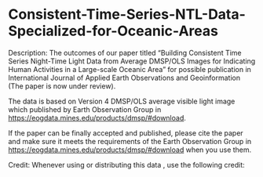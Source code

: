 # Consistent-Time-Series-NTL-Data-Specialized-for-Oceanic-Areas 

Description:
The outcomes of our paper titled “Building Consistent Time Series Night-Time Light Data from Average DMSP/OLS Images for Indicating Human Activities in a Large-scale Oceanic Area” for possible publication in International Journal of Applied Earth Observations and Geoinformation (The paper is now under review).

The data is based on Version 4 DMSP/OLS average visible light image which published by Earth Observation Group in https://eogdata.mines.edu/products/dmsp/#download. 

If the paper can be finally accepted and published, please cite the paper and make sure it meets the requirements of the Earth Observation Group in https://eogdata.mines.edu/products/dmsp/#download when you use them.

Credit:
Whenever using or distributing this data , use the following credit:
